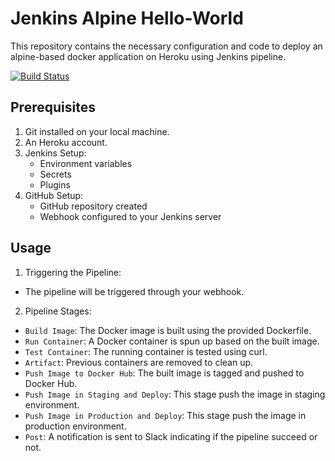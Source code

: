 # Jenkins Alpine Hello-World
This repository contains the necessary configuration and code to deploy an alpine-based docker application on Heroku using Jenkins pipeline.

[![Build Status](https://a369-82-66-124-175.ngrok-free.app/buildStatus/icon?job=deploiement)](http://192.168.56.11:8080/job/deploiement/)

## Prerequisites

1. Git installed on your local machine.
2. An Heroku account.
2. Jenkins Setup:
    - Environment variables
    - Secrets
    - Plugins
3. GitHub Setup:
    - GitHub repository created
    - Webhook configured to your Jenkins server

## Usage

1. Triggering the Pipeline:

- The pipeline will be triggered through your webhook.

2. Pipeline Stages:

- `Build Image`: The Docker image is built using the provided Dockerfile.
- `Run Container`: A Docker container is spun up based on the built image.
- `Test Container`: The running container is tested using curl.
- `Artifact`: Previous containers are removed to clean up.
- `Push Image to Docker Hub`: The built image is tagged and pushed to Docker Hub.
- `Push Image in Staging and Deploy`: This stage push the image in staging environment.
- `Push Image in Production and Deploy`: This stage push the image in production environment.
- `Post`: A notification is sent to Slack indicating if the pipeline succeed or not.

